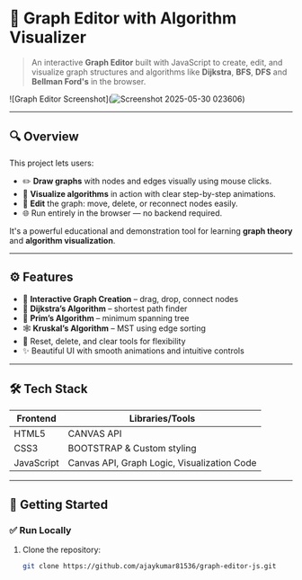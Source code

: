 # 🧠 Graph Editor with Algorithm Visualizer

> An interactive **Graph Editor** built with JavaScript to create, edit, and visualize graph structures and algorithms like **Dijkstra**, **BFS**, **DFS** and **Bellman Ford's** in the browser.

![Graph Editor Screenshot](![Screenshot 2025-05-30 023606](https://github.com/user-attachments/assets/d7ff558f-e5ff-47e9-8be2-a8aaef4e807c)) <!-- Add a real screenshot if available -->

---

## 🔍 Overview

This project lets users:
- ✏️ **Draw graphs** with nodes and edges visually using mouse clicks.
- 🧠 **Visualize algorithms** in action with clear step-by-step animations.
- 🔄 **Edit** the graph: move, delete, or reconnect nodes easily.
- 🌐 Run entirely in the browser — no backend required.

It's a powerful educational and demonstration tool for learning **graph theory** and **algorithm visualization**.

---

## ⚙️ Features

- 🧩 **Interactive Graph Creation** – drag, drop, connect nodes
- 🎯 **Dijkstra’s Algorithm** – shortest path finder
- 🌲 **Prim’s Algorithm** – minimum spanning tree
- 🕸 **Kruskal’s Algorithm** – MST using edge sorting
- 🧽 Reset, delete, and clear tools for flexibility
- ✨ Beautiful UI with smooth animations and intuitive controls

---

## 🛠️ Tech Stack

| Frontend | Libraries/Tools |
|----------|-----------------|
| HTML5    | CANVAS API      |
| CSS3     | BOOTSTRAP & Custom styling  |
| JavaScript | Canvas API, Graph Logic, Visualization Code |

---

## 🚀 Getting Started

### ✅ Run Locally

1. Clone the repository:
   ```bash
   git clone https://github.com/ajaykumar81536/graph-editor-js.git
